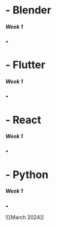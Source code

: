 
# - Blender

##### Week 1
•

# - Flutter

##### Week 1
• 


# - React

##### Week 1
•  


# - Python

##### Week 1
• 


![[March 2024]]